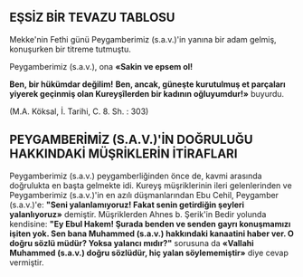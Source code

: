 ## EŞSİZ BİR TEVAZU TABLOSU

Mekke'nin Fethi günü Peygamberimiz (s.a.v.)'in yanına bir adam gelmiş, konuşurken bir titreme tutmuştu.

Peygamberimiz (s.a.v.), ona **«Sakin ve epsem ol!**

**Ben, bir hükümdar değilim!**
**Ben, ancak, güneşte kurutulmuş et parçaları yiyerek geçinmiş olan Kureyşîlerden bir kadının oğluyumdur!»** buyurdu.

(M.A. Köksal, İ. Tarihi, C. 8. Sh. : 303)

## PEYGAMBERİMİZ (S.A.V.)'İN DOĞRULUĞU HAKKINDAKİ MÜŞRİKLERİN İTİRAFLARI

Peygamberimiz (s.a.v.) peygamberliğinden önce de, kavmi arasında doğrulukta en başta gelmekte idi. Kureyş müşriklerinin ileri gelen­lerinden ve Peygamberimiz (s.a.v.)'in en azılı düşmanlarından Ebu Cehil, Peygamber (s.a.v.)'e: **"Seni yalanlamıyoruz! Fakat senin getirdiğin şeyleri yalanlıyoruz»** demiştir. Müşriklerden Ahnes b. Şerik'in Bedir yolunda kendisine: **"Ey Ebul Hakem! Şurada benden ve senden gayrı konuşmamızı işiten yok. Sen bana Muhammed (s.a.v.) hakkındaki kanaatini haber ver. O doğ­ru sözlü müdür? Yoksa yalancı mıdır?"** sorusu­na da **«Vallahi Muhammed (s.a.v.) doğru söz­lüdür, hiç yalan söylememiştir»** diye cevap ver­miştir.
